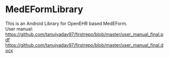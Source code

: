 # MedEFormLibrary
This is an Android Library for OpenEHR based MedEForm.<br>
User manual:
https://github.com/tanujyadav97/firstrepo/blob/master/user_manual_final.pdf
https://github.com/tanujyadav97/firstrepo/blob/master/user_manual_final.docx

